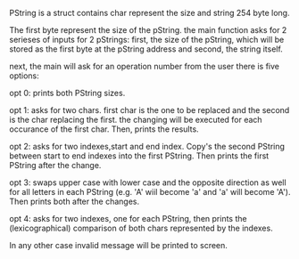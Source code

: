 PString is a struct contains char represent the size and string 254 byte long.

The first byte represent the size of the pString.
the main function asks for 2 serieses of inputs for 2 pStrings:
first, the size of the pString, which will be stored as the first byte at the pString address and second, the string itself.

next, the main will ask for an operation number from the user there is five options:

opt 0: prints both PString sizes.

opt 1: asks for two chars. first char is the one to be replaced and the second is the char replacing the first.
the changing will be executed for each occurance of the first char. Then, prints the results.

opt 2: asks for two indexes,start and end index. Copy's the second PString between start to end
indexes into the first PString. Then prints the first PString after the change.

opt 3:	swaps upper case with lower case and the opposite direction as well for all letters in each PString (e.g. 'A' wiil become 'a' and 'a' will become
'A'). Then prints both after the changes.

opt 4: asks for two indexes, one for each PString, then prints the (lexicographical)
comparison of both chars represented by the indexes.

In any other case invalid message will be printed to screen.
